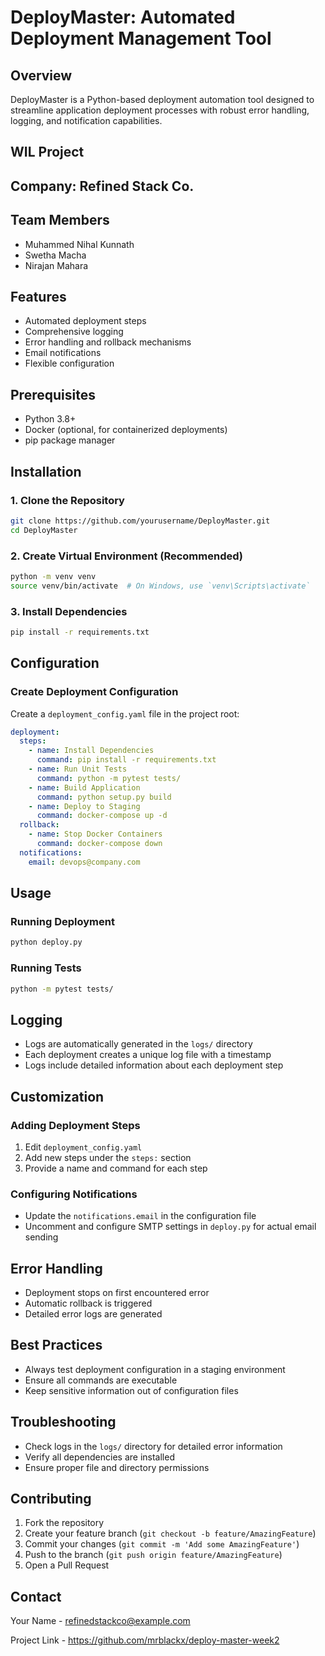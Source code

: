 # DeployMaster: Automated Deployment Management Tool

## Overview
DeployMaster is a Python-based deployment automation tool designed to streamline application deployment processes with robust error handling, logging, and notification capabilities.

## WIL Project

## Company: Refined Stack Co.

## Team Members
- Muhammed Nihal Kunnath
- Swetha Macha
- Nirajan Mahara

## Features
- Automated deployment steps
- Comprehensive logging
- Error handling and rollback mechanisms
- Email notifications
- Flexible configuration

## Prerequisites
- Python 3.8+
- Docker (optional, for containerized deployments)
- pip package manager

## Installation

### 1. Clone the Repository
```bash
git clone https://github.com/yourusername/DeployMaster.git
cd DeployMaster
```

### 2. Create Virtual Environment (Recommended)
```bash
python -m venv venv
source venv/bin/activate  # On Windows, use `venv\Scripts\activate`
```

### 3. Install Dependencies
```bash
pip install -r requirements.txt
```

## Configuration

### Create Deployment Configuration
Create a `deployment_config.yaml` file in the project root:

```yaml
deployment:
  steps:
    - name: Install Dependencies
      command: pip install -r requirements.txt
    - name: Run Unit Tests
      command: python -m pytest tests/
    - name: Build Application
      command: python setup.py build
    - name: Deploy to Staging
      command: docker-compose up -d
  rollback:
    - name: Stop Docker Containers
      command: docker-compose down
  notifications:
    email: devops@company.com
```

## Usage

### Running Deployment
```bash
python deploy.py
```

### Running Tests
```bash
python -m pytest tests/
```

## Logging
- Logs are automatically generated in the `logs/` directory
- Each deployment creates a unique log file with a timestamp
- Logs include detailed information about each deployment step

## Customization

### Adding Deployment Steps
1. Edit `deployment_config.yaml`
2. Add new steps under the `steps:` section
3. Provide a name and command for each step

### Configuring Notifications
- Update the `notifications.email` in the configuration file
- Uncomment and configure SMTP settings in `deploy.py` for actual email sending

## Error Handling
- Deployment stops on first encountered error
- Automatic rollback is triggered
- Detailed error logs are generated

## Best Practices
- Always test deployment configuration in a staging environment
- Ensure all commands are executable
- Keep sensitive information out of configuration files

## Troubleshooting
- Check logs in the `logs/` directory for detailed error information
- Verify all dependencies are installed
- Ensure proper file and directory permissions

## Contributing
1. Fork the repository
2. Create your feature branch (`git checkout -b feature/AmazingFeature`)
3. Commit your changes (`git commit -m 'Add some AmazingFeature'`)
4. Push to the branch (`git push origin feature/AmazingFeature`)
5. Open a Pull Request


## Contact
Your Name - refinedstackco@example.com

Project Link - https://github.com/mrblackx/deploy-master-week2
